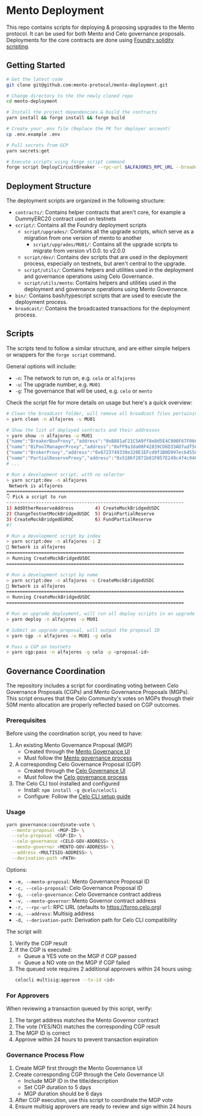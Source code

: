 # Mento Deployment

This repo contains scripts for deploying & proposing upgrades to the Mento protocol. It can be used for both Mento and Celo governance proposals.
Deployments for the core contracts are done using [Foundry solidity scripting](https://book.getfoundry.sh/tutorials/solidity-scripting).

## Getting Started

```bash
# Get the latest code
git clone git@github.com:mento-protocol/mento-deployment.git

# Change directory to the the newly cloned repo
cd mento-deployment

# Install the project dependencies & build the contracts
yarn install && forge install && forge build

# Create your .env file (Replace the PK for deployer account)
cp .env.example .env

# Pull secrets from GCP
yarn secrets:get

# Execute scripts using forge script command
forge script DeployCircuitBreaker --rpc-url $ALFAJORES_RPC_URL --broadcast --legacy --verify --verifier sourcify
```

## Deployment Structure

The deployment scripts are organized in the following structure:

- `contracts/`: Contains helper contracts that aren't core, for example a DummyERC20 contract used on testnets
- `script/`: Contains all the Foundry deployment scripts
  - `script/upgrades/`: Contains all the upgrade scripts, which serve as a migration from one version of mento to another
    - `script/upgrades/MU01/`: Contains all the upgrade scripts to migrate from version v1.0.0. to v2.0.0
  - `script/dev/`: Contains dev scripts that are used in the deployment process, especially on testnets, but aren't central to the upgrade.
  - `script/utils/`: Contains helpers and utilities used in the deployment and governance operations using Celo Governance.
  - `script/utils/mento`: Contains helpers and utilities used in the deployment and governance operations using Mento Governance.
- `bin/`: Contains bash/typescript scripts that are used to execute the deployment process.
- `broadcast/`: Contains the broadcasted transactions for the deployment process.

## Scripts

The scripts tend to follow a similar structure, and are either simple helpers or wrappers for the `forge script` command.

General options will include:

- `-n`: The network to run on, e.g. `celo` or `alfajores`
- `-u`: The upgrade number, e.g. `MU01`
- `-g`: The governance that will be used, e.g. `celo` or `mento`

Check the script file for more details on usage but here's a quick overview:

```bash
# Clean the broadcast folder, will remove all broadcast files pertaining to that network and upgrade combination
> yarn clean -n alfajores -u MU01

# Show the list of deployed contracts and their addresses
> yarn show -n alfajores -u MU01
{"name":"BreakerBoxProxy","address":"0xB881aF21C5A9ff8e8d5E4C900F67F066C6CB7936"}
{"name":"BiPoolManagerProxy","address":"0xFF9a3da00F42839CD6D33AD7adf50bCc97B41411"}
{"name":"BrokerProxy","address":"0x6723749339e320E1EFcd9f1B0D997ecb45587208"}
{"name":"PartialReserveProxy","address":"0x5186f2871b81F057E249c4f4c940a20D2"}
# ...

# Run a development script, with no selector
> yarn script:dev -n alfajores
 Network is alfajores
==================================================================
👇 Pick a script to run
------------------------------------------------------------------
1) AddOtherReserveAddress        4) CreateMockBridgedUSDC
2) ChangeTestnetMockBridgedUSDC  5) DrainPartialReserve
3) CreateMockBridgedEUROC        6) FundPartialReserve
#?

# Run a development script by index
> yarn script:dev -n alfajores -i 2
📠 Network is alfajores
==================================================================
🔥 Running CreateMockBridgedUSDC
==================================================================

# Run a development script by name
> yarn script:dev -n alfajores -s CreateMockBridgedUSDC
📠 Network is alfajores
==================================================================
🔥 Running CreateMockBridgedUSDC
==================================================================

# Run an upgrade deployment, will run all deploy scripts in an upgrade
> yarn deploy -n alfajores -u MU01

# Submit an upgrade proposal, will output the proposal ID
> yarn cgp -n alfajores -u MU01 -g celo

# Pass a CGP on testnets
> yarn cgp:pass -n alfajores -g celo -p <proposal-id>
```

## Governance Coordination

The repository includes a script for coordinating voting between Celo Governance Proposals (CGPs) and Mento Governance Proposals (MGPs). This script ensures that the Celo Community's votes on MGPs through their 50M mento allocation are properly reflected based on CGP outcomes.

### Prerequisites

Before using the coordination script, you need to have:

1. An existing Mento Governance Proposal (MGP)
   - Created through the [Mento Governance UI](https://governance.mento.org)
   - Must follow the [Mento governance process](https://docs.mento.org/mento/protocol/governance)
2. A corresponding Celo Governance Proposal (CGP)
   - Created through the [Celo Governance UI](https://celo.stake.id/#/governance)
   - Must follow the [Celo governance process](https://docs.celo.org/protocol/governance)
3. The Celo CLI tool installed and configured
   - Install: `npm install -g @celo/celocli`
   - Configure: Follow the [Celo CLI setup guide](https://docs.celo.org/cli)

### Usage

```bash
yarn governance:coordinate-vote \
  --mento-proposal <MGP-ID> \
  --celo-proposal <CGP-ID> \
  --celo-governance <CELO-GOV-ADDRESS> \
  --mento-governor <MENTO-GOV-ADDRESS> \
  --address <MULTISIG-ADDRESS> \
  --derivation-path <PATH>
```

Options:

- `-m, --mento-proposal`: Mento Governance Proposal ID
- `-c, --celo-proposal`: Celo Governance Proposal ID
- `-g, --celo-governance`: Celo Governance contract address
- `-v, --mento-governor`: Mento Governor contract address
- `-r, --rpc-url`: RPC URL (defaults to https://forno.celo.org)
- `-a, --address`: Multisig address
- `-d, --derivation-path`: Derivation path for Celo CLI compatibility

The script will:

1. Verify the CGP result
2. If the CGP is executed:
   - Queue a YES vote on the MGP if CGP passed
   - Queue a NO vote on the MGP if CGP failed
3. The queued vote requires 2 additional approvers within 24 hours using:
   ```bash
   celocli multisig:approve --tx-id <id>
   ```

### For Approvers

When reviewing a transaction queued by this script, verify:

1. The target address matches the Mento Governor contract
2. The vote (YES/NO) matches the corresponding CGP result
3. The MGP ID is correct
4. Approve within 24 hours to prevent transaction expiration

### Governance Process Flow

1. Create MGP first through the Mento Governance UI
2. Create corresponding CGP through the Celo Governance UI
   - Include MGP ID in the title/description
   - Set CGP duration to 5 days
   - MGP duration should be 6 days
3. After CGP execution, use this script to coordinate the MGP vote
4. Ensure multisig approvers are ready to review and sign within 24 hours
